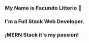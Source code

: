 ### My Name is Facundo Litterio 👋
### I'm a Full Stack Web Developer. 
### ¡MERN Stack it's my passion!

